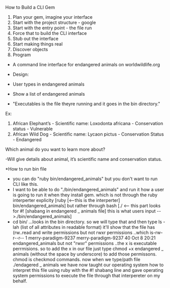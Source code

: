 How to Build a CLI Gem

1. Plan your gem, imagine your interface
2. Start with the project structure - google
3. Start with the entry point  - the file run 
4. Force that to build the CLI interface
5. Stub out the interface
6. Start making things real
7. Discover objects
8. Program


- A command line interface for endangered animals on worldwildlife.org

- Design:
-  User types in endangered animals
- Show a list of endangered animals
- "Executables is the file theyre running and it goes in the bin directory."

Ex: 
1. African Elephant’s - Scientific name: Loxodonta africana - Conservation status - Vulnerable
2. African Wild Dog - Scientific name: Lycaon  pictus - Conservation Status - Endangered 

Which animal do you want to learn more about?

-Will give details about animal, it’s scientific name and conservation status.

*How to run bin file
- you can do "ruby bin/endangered_animals" but you don't want to run CLI like this.
- I want to be able to do "./bin/endangered_animals" and run it how a user is going to run it when they install gem. 
  which is not through the ruby interperter explicity [ruby [<--this is the interperter] bin/endangered_animals] 
  but rather through bash [./ <-- this part looks for #! [shabang in endangered _ animals file] this is what users input -->./bin/endangered_animals]
- cd bin/ ...looks in the bin directory. so we will type that and then type ls -lah (list of all attributes in readable format)
it'll show that the file has (rw..read and write permissions but not rwxr permissions ..which is-rw-r--r-- 1 merry-paradigm-9237 merry-paradigm-9237   40 Oct  8 20:21 endangered_animals but not "rwxr" permissions ..the x is executable perrmisions. so to add the x in our file just type chmod +x endangered _ animals (without the space by underscore) to add those permissons. chmod is checkmod commands. now when we type/path file ./endagered _ animals we have now taught our operating system how to interpret this file using ruby with the #! shabang line and gave operating system permissions to execute the file through that interpereter on my behalf.


